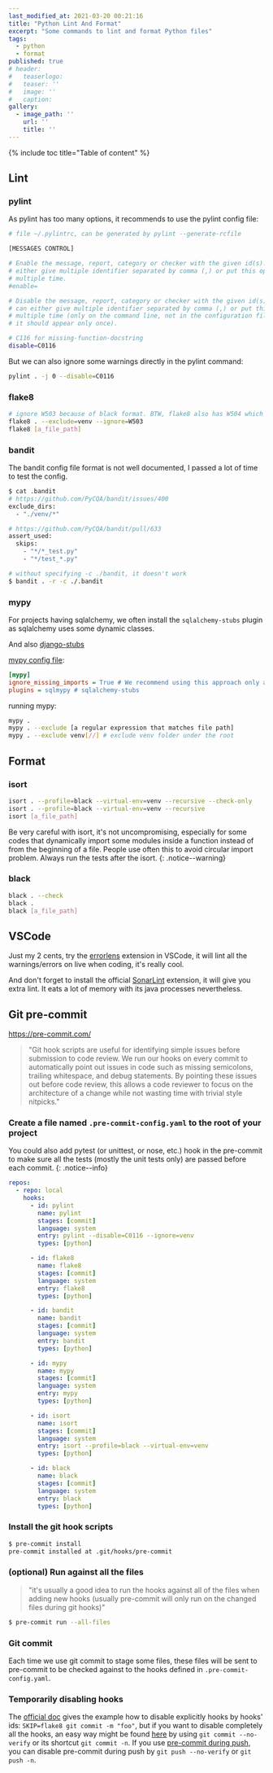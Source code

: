 ```yaml
---
last_modified_at: 2021-03-20 00:21:16
title: "Python Lint And Format"
excerpt: "Some commands to lint and format Python files"
tags:
  - python
  - format
published: true
# header:
#   teaserlogo:
#   teaser: ''
#   image: ''
#   caption:
gallery:
  - image_path: ''
    url: ''
    title: ''
---
```


{% include toc title="Table of content" %}

## Lint

### pylint

As pylint has too many options, it recommends to use the pylint config file:

```bash
# file ~/.pylintrc, can be generated by pylint --generate-rcfile

[MESSAGES CONTROL]

# Enable the message, report, category or checker with the given id(s). You can
# either give multiple identifier separated by comma (,) or put this option
# multiple time.
#enable=

# Disable the message, report, category or checker with the given id(s). You
# can either give multiple identifier separated by comma (,) or put this option
# multiple time (only on the command line, not in the configuration file where
# it should appear only once).

# C116 for missing-function-docstring
disable=C0116
```

But we can also ignore some warnings directly in the pylint command:

```bash
pylint . -j 0 --disable=C0116
```

### flake8

```bash
# ignore W503 because of black format. BTW, flake8 also has W504 which is in contrary to W503.
flake8 . --exclude=venv --ignore=W503
flake8 [a_file_path]
```

### bandit

The bandit config file format is not well documented, I passed a lot of time to test the config.

```bash
$ cat .bandit
# https://github.com/PyCQA/bandit/issues/400
exclude_dirs:
  - "./venv/*"

# https://github.com/PyCQA/bandit/pull/633
assert_used:
  skips:
    - "*/*_test.py"
    - "*/test_*.py"
```

```bash
# without specifying -c ./bandit, it doesn't work
$ bandit . -r -c ./.bandit

```

### mypy

For projects having sqlalchemy, we often install the `sqlalchemy-stubs` plugin as sqlalchemy uses some dynamic classes.

And also [django-stubs](https://pypi.org/project/django-stubs/)

[mypy config file](https://mypy.readthedocs.io/en/stable/config_file.html):

```ini
[mypy]
ignore_missing_imports = True # We recommend using this approach only as a last resort: it’s equivalent to adding a # type: ignore to all unresolved imports in your codebase.
plugins = sqlmypy # sqlalchemy-stubs
```

running mypy:

```bash
mypy .
mypy . --exclude [a regular expression that matches file path]
mypy . --exclude venv[//] # exclude venv folder under the root
```
## Format

### isort

```bash
isort . --profile=black --virtual-env=venv --recursive --check-only
isort . --profile=black --virtual-env=venv --recursive
isort [a_file_path]
```

Be very careful with isort, it's not uncompromising, especially for some codes that dynamically import some modules inside a function instead of from the beginning of a file. People use often this to avoid circular import problem. Always run the tests after the isort.
{: .notice--warning}

### black

```bash
black . --check
black .
black [a_file_path]
```

## VSCode

Just my 2 cents, try the [errorlens](https://marketplace.visualstudio.com/items?itemName=usernamehw.errorlens) extension in VSCode, it will lint all the warnings/errors on live when coding, it's really cool.

And don't forget to install the official [SonarLint](https://marketplace.visualstudio.com/items?itemName=SonarSource.sonarlint-vscode) extension, it will give you extra lint. It eats a lot of memory with its java processes nevertheless.

## Git pre-commit

https://pre-commit.com/
> "Git hook scripts are useful for identifying simple issues before submission to code review. We run our hooks on every commit to automatically point out issues in code such as missing semicolons, trailing whitespace, and debug statements. By pointing these issues out before code review, this allows a code reviewer to focus on the architecture of a change while not wasting time with trivial style nitpicks."

### Create a file named `.pre-commit-config.yaml` to the root of your project

You could also add pytest (or unittest, or nose, etc.) hook in the pre-commit to make sure all the tests (mostly the unit tests only) are passed before each commit.
{: .notice--info}

```yml
repos:
  - repo: local
    hooks:
      - id: pylint
        name: pylint
        stages: [commit]
        language: system
        entry: pylint --disable=C0116 --ignore=venv
        types: [python]

      - id: flake8
        name: flake8
        stages: [commit]
        language: system
        entry: flake8
        types: [python]

      - id: bandit
        name: bandit
        stages: [commit]
        language: system
        entry: bandit
        types: [python]

      - id: mypy
        name: mypy
        stages: [commit]
        language: system
        entry: mypy
        types: [python]

      - id: isort
        name: isort
        stages: [commit]
        language: system
        entry: isort --profile=black --virtual-env=venv
        types: [python]

      - id: black
        name: black
        stages: [commit]
        language: system
        entry: black
        types: [python]
```

### Install the git hook scripts

```bash
$ pre-commit install
pre-commit installed at .git/hooks/pre-commit
```

### (optional) Run against all the files

> "it's usually a good idea to run the hooks against all of the files when adding new hooks (usually pre-commit will only run on the changed files during git hooks)"

```bash
$ pre-commit run --all-files
```

### Git commit

Each time we use git commit to stage some files, these files will be sent to pre-commit to be checked against to the hooks defined in `.pre-commit-config.yaml`.

### Temporarily disabling hooks

The [official doc](https://pre-commit.com/#temporarily-disabling-hooks) gives the example how to disable explicitly hooks by hooks' ids: `SKIP=flake8 git commit -m "foo"`, but if you want to disable completely all the hooks, an easy way might be found [here](https://stackoverflow.com/a/7230886) by using `git commit --no-verify` or its shortcut `git commit -n`. If you use [pre-commit during push](https://pre-commit.com/#pre-commit-during-push), you can disable pre-commit during push by `git push --no-verify` or `git push -n`.
